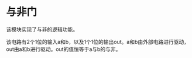 与非门
================================================================

该模块实现了与非的逻辑功能。

该电路有2个1位的输入a和b，以及1个1位的输出out。a和b由外部电路进行驱动，out由a和b进行驱动。out的值恒等于a与b的与非。